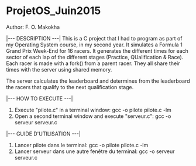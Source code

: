 # ProjetOS_Juin2015
Author: F. O. Makokha

|--- DESCRIPTION ---|
This is a C project that I had to program as part of my Operating System course, in my second year.
It simulates a Formula 1 Grand Prix Week-End for 16 racers. 
It generates the different times for each sector of each lap of the different stages (Practice, QUalification & Race).
Each racer is made with a fork() from a parent racer. They all share their times with the server using shared memory.

The server calculates the leaderboard and determines from the leaderboard the racers that qualify to the next qualification
stage.

|--- HOW TO EXECUTE ---|
1. Execute "pilote.c" in a terminal window: gcc -o pilote pilote.c -lm
2. Open a second terminal window and execute "serveur.c": gcc -o serveur serveur.c 

|--- GUIDE D'UTILISATION ---|
1. Lancer pilote dans le terminal: gcc -o pilote pilote.c -lm
2. Lancer serveur dans une autre fenêtre du terminal: gcc -o serveur serveur.c 

